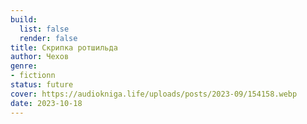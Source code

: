 ```yaml
---
build:
  list: false
  render: false
title: Скрипка ротшильда
author: Чехов
genre:
- fictionn
status: future
cover: https://audiokniga.life/uploads/posts/2023-09/154158.webp
date: 2023-10-18
---
```



